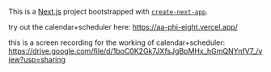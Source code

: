 This is a [Next.js](https://nextjs.org/) project bootstrapped with [`create-next-app`](https://github.com/vercel/next.js/tree/canary/packages/create-next-app).

try out the calendar+scheduler here: https://aa-phi-eight.vercel.app/ 

this is a screen recording for the working of calendar+scheduler: https://drive.google.com/file/d/1boC0K2Gk7JXfsJgBpMHx_hGmQNYnfV7_/view?usp=sharing 

